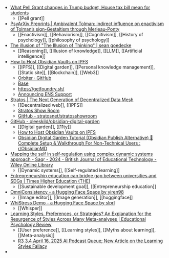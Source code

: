 - [What Pell Grant changes in Trump budget, House tax bill mean for students](https://www.cnbc.com/2025/06/08/what-pell-grant-changes-in-trump-budget-house-tax-bill-mean-for-students.html)
	- [[Pell grant]]
- [PsyArXiv Preprints | Ambivalent Tolman: indirect influence on enactivism of Tolman’s sign-Gestaltism through Merleau-Ponty](https://osf.io/preprints/psyarxiv/634uz_v1)
	- [[Enactivism]], [[Behaviorism]], [[Cognitivism]], [[History of psychology]], [[philosophy of psychology]]
- [The illusion of "The Illusion of Thinking" | sean goedecke](https://www.seangoedecke.com/illusion-of-thinking/)
	- [[Reasoning]], [[Illusion of knowledge]], [[LLM]], [[Artificial intelligence]]
- [How to Host Obsidian Vaults on IPFS](https://orbiter.host/blog/howt-to-host-obsidian-on-ipfs)
	- [[IPFS]], [[Digital garden]], [[Personal knowledge management]], [[Static site]], [[Blockchain]], [[Web3]]
	- [Orbiter · GitHub](https://github.com/orbiterhost)
	- [Base](https://www.base.org/)
	- https://getfoundry.sh/
	- [Announcing ENS Support](https://orbiter.host/blog/announcing-ens-support/)
- [Stratos | The Next Generation of Decentralized Data Mesh](https://www.thestratos.org/)
	- [[Decentralized web]], [[IPFS]]
	- [Stratos Show Room](https://myspace.thestratos.org/)
	- [GitHub - stratosnet/stratosshowroom](https://github.com/stratosnet/stratosshowroom)
- [GitHub - oleeskild/obsidian-digital-garden](https://github.com/oleeskild/Obsidian-Digital-Garden?tab=readme-ov-file)
	- [[Digital garden]], [[11ty]]
	- [How to Host Obsidian Vaults on IPFS](https://orbiter.host/blog/howt-to-host-obsidian-on-ipfs)
	- [Obsidian Digital Garden Tutorial (Obsidian Publish Alternative) 🌱 Complete Setup & Walkthrough For Non-Technical Users : r/ObsidianMD](https://www.reddit.com/r/ObsidianMD/comments/1l05q4y/obsidian_digital_garden_tutorial_obsidian_publish/)
- [Mapping the self in self‐regulation using complex dynamic systems approach - Saqr - 2024 - British Journal of Educational Technology - Wiley Online Library](https://bera-journals.onlinelibrary.wiley.com/doi/10.1111/bjet.13452)
	- [[Dynamic systems]], [[Self-regulated learning]]
- [Entrepreneurship education can bridge gap between universities and SDGs | Times Higher Education (THE)](https://www.timeshighereducation.com/world-university-rankings-news/entrepreneurship-education-can-bridge-gap-between-universities-and)
	- [[Sustainable development goal]], [[Entrepreneurship education]]
- [OmniConsistency - a Hugging Face Space by yiren98](https://huggingface.co/spaces/yiren98/OmniConsistency)
	- [[Image editor]], [[Image generation]], [[huggingface]]
- [WhiStress Demo - a Hugging Face Space by slprl](https://huggingface.co/spaces/slprl/WhiStress-Demo)
	- [[Whisper]]
- [Learning Styles, Preferences, or Strategies? An Explanation for the Resurgence of Styles Across Many Meta-analyses | Educational Psychology Review](https://link.springer.com/article/10.1007/s10648-025-10002-w)
	- [[User preference]], [[Learning styles]], [[Myths about learning]], [[Meta-analysis]]
	- [R3 3.4 April 16, 2025 AI Podcast Queue; New Article on the Learning Styles Fallacy](https://michellemillerphd.substack.com/p/r3-34-april-16-2025-ai-podcast-queue)
-